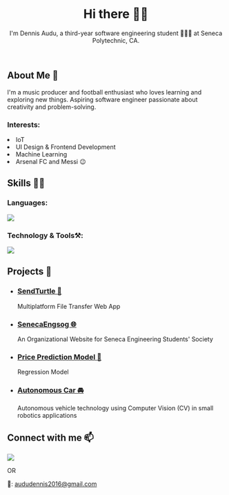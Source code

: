 <h1 align="center">Hi there 👋🏾</h1> 
<p align="center">
  I'm Dennis Audu, a third-year software engineering student 👨🏾‍💻 at Seneca Polytechnic, CA. 
</p>

<br>
<h2 align="left" >About Me 💬</h2>
<div align="left">
I'm a music producer and football enthusiast who loves learning and exploring new things. 
Aspiring software engineer passionate about creativity and problem-solving.

<h3>Interests: </h3>
<li>IoT</li>
<li>UI Design & Frontend Development</li>
<li>Machine Learning</li>
<li>Arsenal FC and Messi 😉</li>
</div>

<h2 align="left">Skills 🤹🏾</h2>
<div align="left">
    <h3>Languages:</h3>
    <img src="https://skillicons.dev/icons?i=c,cpp,python,javascript"/><br>
    <h3>Technology & Tools⚒️:</h3>
    <img src="https://skillicons.dev/icons?i=nodejs,react,redux,express,redis,tailwind,git,selenium" /><br>
</div>

<h2 align="left">Projects  🔭</h2>
<div align="left">
    <ul>
      <li>
        <h3><a href="#">SendTurtle 🐢</a></h3>
        <p>Multiplatform File Transfer Web App </p>
      </li>
      <li>
        <h3><a href="#">SenecaEngsog 🌐</a></h3>
        <p>An Organizational Website for Seneca Engineering Students' Society </p>
      </li>
      <li>
        <h3><a href="https://github.com/Nexa10/ride_fare_regression">Price Prediction Model 🤖</a></h3>
        <p>Regression Model </p>
      </li>
      <li>
        <h3><a href="https://github.com/Nexa10/Autonomous-Driving-Car">Autonomous Car 🚘</a></h3>
        <p>Autonomous vehicle technology using Computer Vision (CV) in small robotics applications</p>
      </li>
    </ul>
</div>

## Connect with me 📫 
<p align="left">
  <a href="https://linkedin.com/in/dennis-audu-8450191a2" target='_blank'>
    <img src="https://skillicons.dev/icons?i=linkedin"/>
  </a> 
  <p>OR</p>
  📨: <a href="mailto:aududennis2016@gmail.com">aududennis2016@gmail.com</a>
</p>

